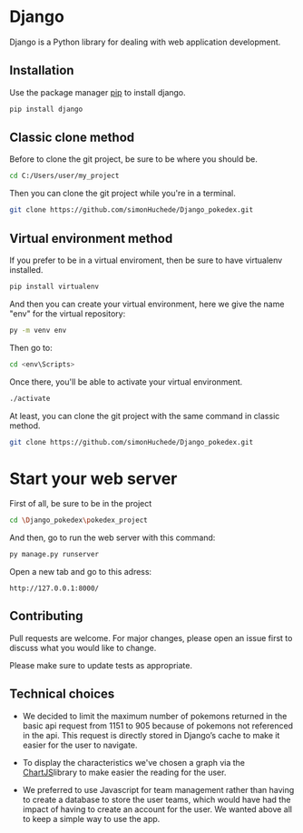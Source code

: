 # Django

Django is a Python library for dealing with web application development.

## Installation

Use the package manager [pip](https://pip.pypa.io/en/stable/) to install django.

```bash
pip install django
```

## Classic clone method
Before to clone the git project, be sure to be where you should be.
```bash
cd C:/Users/user/my_project
```
Then you can clone the git project while you're in a terminal.
```bash
git clone https://github.com/simonHuchede/Django_pokedex.git
```

## Virtual environment method
If you prefer to be in a virtual enviroment, then be sure to have virtualenv installed.
```bash
pip install virtualenv
```
And then you can create your virtual environment, here we give the name "env" for the virtual repository:
```bash
py -m venv env
```
Then go to:
```bash
cd <env\Scripts>
```
Once there, you'll be able to activate your virtual environment.
```bash
./activate
```
At least, you can clone the git project with the same command in classic method.
```bash
git clone https://github.com/simonHuchede/Django_pokedex.git
```


# Start your web server
First of all, be sure to be in the project
```bash
cd \Django_pokedex\pokedex_project
```
And then, go to run the web server with this command:
```bash
py manage.py runserver
```
Open a new tab and go to this adress:
```
http://127.0.0.1:8000/
```

## Contributing

Pull requests are welcome. For major changes, please open an issue first
to discuss what you would like to change.

Please make sure to update tests as appropriate.

## Technical choices

- We decided to limit the maximum number of pokemons returned in the basic api request from 1151 to 905 because of pokemons not referenced in the api. This request is directly stored in Django’s cache to make it easier for the user to navigate.

- To display the characteristics we've chosen a graph via the [ChartJS](https://www.chartjs.org/)library to make easier the reading for the user.

- We preferred to use Javascript for team management rather than having to create a database to store the user teams, which would have had the impact of having to create an account for the user. We wanted above all to keep a simple way to use the app.

